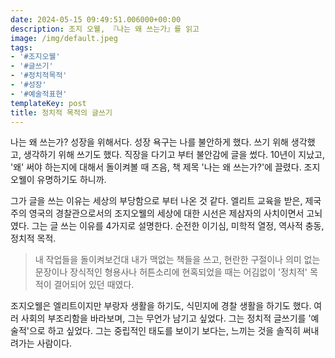 ```yaml
---
date: 2024-05-15 09:49:51.006000+00:00
description: 조지 오웰, 『나는 왜 쓰는가』를 읽고
image: /img/default.jpeg
tags:
- '#조지오웰'
- '#글쓰기'
- '#정치적목적'
- '#성장'
- '#예술적표현'
templateKey: post
title: 정치적 목적의 글쓰기
---
```

나는 왜 쓰는가? 성장을 위해서다. 성장 욕구는 나를 불안하게 했다. 쓰기 위해 생각했고, 생각하기 위해 쓰기도 했다. 직장을 다기고 부터 불안감에 글을 썼다.  10년이 지났고, '왜' 써야 하는지에 대해서 돌이켜볼 때 즈음, 책 제목 '나는 왜 쓰는가?'에 끌렸다. 조지오웰이 유명하기도 하니까.

그가 글을 쓰는 이유는 세상의 부당함으로 부터 나온 것 같다. 엘리트 교육을 받은, 제국주의 영국의 경찰관으로서의 조지오웰의 세상에 대한 시선은 제삼자의 사치이면서 고뇌였다. 그는 글 쓰는 이유를 4가지로 설명한다. 순전한 이기심, 미학적 열정, 역사적 충동, 정치적 목적. 

> 내 작업들을 돌이켜보건대 내가 맥없는 책들을 쓰고, 현란한 구절이나 의미 없는 문장이나 장식적인 형용사나 허튼소리에 현혹되었을 때는 어김없이 '정치적' 목적이 결어되어 있던 때였다. 

조지오웰은 엘리트이지만 부랑자 생활을 하기도, 식민지에 경찰 생활을 하기도 했다. 여러 사회의 부조리함을 바라보며, 그는 무언가 남기고 싶었다. 그는 정치적 글쓰기를 '예술적'으로 하고 싶었다. 그는 중립적인 태도를 보이기 보다는, 느끼는 것을 솔직히 써내려가는 사람이다.